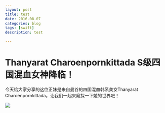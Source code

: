 ```yaml
---
layout: post
title: test
date: 2016-08-07
categories: blog
tags: [swift]
description: test

---
```


# Thanyarat Charoenpornkittada S级四国混血女神降临！

今天给大家分享的这位正妹是来自曼谷的四国混血韩系美女Thanyarat Charoenpornkittada，让我们一起来窥探一下她的世界吧！

<img src="https://thumbnail0.baidupcs.com/thumbnail/49fc28a107478744843e852b4eefeb90?fid=1295720069-250528-958050870268945&time=1488020400&rt=sh&sign=FDTAER-DCb740ccc5511e5e8fedcff06b081203-Hx5eSfSkE3fHGZd4OyPltJA76SM%3D&expires=8h&chkv=0&chkbd=0&chkpc=&dp-logid=1294668894714710860&dp-callid=0&size=c710_u400&quality=100" />
